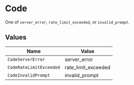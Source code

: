 # Code

One of `server_error`, `rate_limit_exceeded`, or `invalid_prompt`.


## Values

| Name                    | Value                   |
| ----------------------- | ----------------------- |
| `CodeServerError`       | server_error            |
| `CodeRateLimitExceeded` | rate_limit_exceeded     |
| `CodeInvalidPrompt`     | invalid_prompt          |